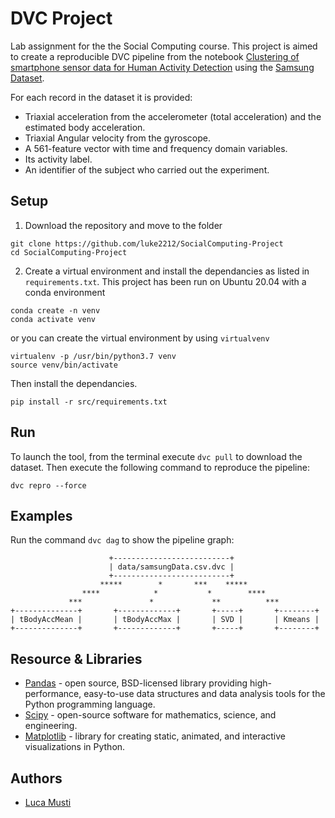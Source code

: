 # DVC Project 
Lab assignment for the the Social Computing course. This project is aimed to create a reproducible DVC pipeline from the notebook 
[Clustering of smartphone sensor data for Human Activity Detection](https://github.com/herrfz/dataanalysis/blob/master/week4/clustering_example.ipynb) using the
[Samsung Dataset](https://data.world/uci/human-activity-recognition).

For each record in the dataset it is provided: 
- Triaxial acceleration from the accelerometer (total acceleration) and the estimated body acceleration.
- Triaxial Angular velocity from the gyroscope. 
- A 561-feature vector with time and frequency domain variables. 
- Its activity label. 
- An identifier of the subject who carried out the experiment.

## Setup
1. Download the repository and move to the folder

```
git clone https://github.com/luke2212/SocialComputing-Project
cd SocialComputing-Project
```
2. Create a virtual environment and install the dependancies as listed in `requirements.txt`. This project has been run on Ubuntu 20.04 with a conda environment

```
conda create -n venv
conda activate venv
```
  or you can create the virtual environment by using `virtualvenv`

```
virtualenv -p /usr/bin/python3.7 venv
source venv/bin/activate
```
 Then install the dependancies.
 
 `pip install -r src/requirements.txt`

## Run
To launch the tool, from the terminal execute `dvc pull` to download the dataset.
Then execute the following command to reproduce the pipeline:

`dvc repro --force`

## Examples
Run the command `dvc dag` to show the pipeline graph:

```
                      +--------------------------+                    
                      | data/samsungData.csv.dvc |                    
                      +--------------------------+                    
                    *****        *       ***    *****                 
                ****            *           *        ****             
             ***               *             **          ***          
+--------------+       +-------------+       +-----+       +--------+ 
| tBodyAccMean |       | tBodyAccMax |       | SVD |       | Kmeans | 
+--------------+       +-------------+       +-----+       +--------+ 
```

## Resource & Libraries
* [Pandas](https://pandas.pydata.org/docs/) - open source, BSD-licensed library providing high-performance, easy-to-use data structures and data analysis tools for the Python programming language.
* [Scipy](https://docs.scipy.org/doc/scipy/reference/) - open-source software for mathematics, science, and engineering.
* [Matplotlib](https://matplotlib.org/3.3.3/contents.html) - library for creating static, animated, and interactive visualizations in Python.

## Authors
* [Luca Musti](https://github.com/luke2212)

